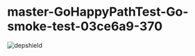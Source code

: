 # master-GoHappyPathTest-Go-smoke-test-03ce6a9-370

![depshield](https://ci.dev.depshield.sonatype.org/badges/depshield-ci/master-GoHappyPathTest-Go-smoke-test-03ce6a9-370/depshield.svg)